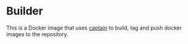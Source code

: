 # Builder

This is a Docker image that uses [captain]() to build, tag and push docker images to the repository.
